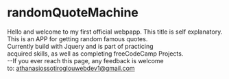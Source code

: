 # randomQuoteMachine	
Hello and welcome to my first official webpapp.	
This title is self explanatory.	
This is an APP for getting random famous quotes.	
Currently build with Jquery and is part of practicing	
acquired skills, as well as completing freeCodeCamp Projects.	
  --If you ever reach this page, any feedback is welcome	
      to: athanasiossotiroglouwebdev1@gmail.com
